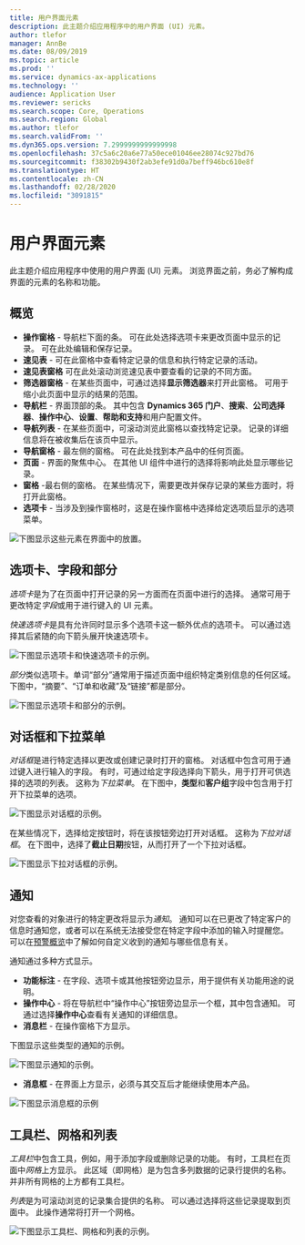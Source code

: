 ```yaml
---
title: 用户界面元素
description: 此主题介绍应用程序中的用户界面 (UI) 元素。
author: tlefor
manager: AnnBe
ms.date: 08/09/2019
ms.topic: article
ms.prod: ''
ms.service: dynamics-ax-applications
ms.technology: ''
audience: Application User
ms.reviewer: sericks
ms.search.scope: Core, Operations
ms.search.region: Global
ms.author: tlefor
ms.search.validFrom: ''
ms.dyn365.ops.version: 7.2999999999999998
ms.openlocfilehash: 37c5a6c20a6e77a50ece01046ee28074c927bd76
ms.sourcegitcommit: f38302b9430f2ab3efe91d0a7beff946bc610e8f
ms.translationtype: HT
ms.contentlocale: zh-CN
ms.lasthandoff: 02/28/2020
ms.locfileid: "3091815"
---
```

# <a name="user-interface-elements"></a>用户界面元素

此主题介绍应用程序中使用的用户界面 (UI) 元素。 浏览界面之前，务必了解构成界面的元素的名称和功能。

## <a name="overview"></a>概览

- **操作窗格** - 导航栏下面的条。 可在此处选择选项卡来更改页面中显示的记录。 可在此处编辑和保存记录。  
- **速见表** - 可在此窗格中查看特定记录的信息和执行特定记录的活动。  
- **速见表窗格** 可在此处滚动浏览速见表中要查看的记录的不同方面。  
- **筛选器窗格** - 在某些页面中，可通过选择**显示筛选器**来打开此窗格。 可用于缩小此页面中显示的结果的范围。  
- **导航栏** - 界面顶部的条。 其中包含 **Dynamics 365 门户**、**搜索**、**公司选择器**、**操作中心**、**设置**、**帮助和支持**和用户配置文件。  
- **导航列表** - 在某些页面中，可滚动浏览此窗格以查找特定记录。 记录的详细信息将在被收集后在该页中显示。  
- **导航窗格** - 最左侧的窗格。 可在此处找到本产品中的任何页面。  
- **页面** - 界面的聚焦中心。 在其他 UI 组件中进行的选择将影响此处显示哪些记录。  
- **窗格** -最右侧的窗格。 在某些情况下，需要更改并保存记录的某些方面时，将打开此窗格。  
- **选项卡** - 当涉及到操作窗格时，这是在操作窗格中选择给定选项后显示的选项菜单。  

![下图显示这些元素在界面中的放置。](media/user-interface-01.png)

## <a name="tabs-fields-and-sections"></a>选项卡、字段和部分

*选项卡*是为了在页面中打开记录的另一方面而在页面中进行的选择。 通常可用于更改特定*字段*或用于进行键入的 UI 元素。 

*快速选项卡*是具有允许同时显示多个选项卡这一额外优点的选项卡。 可以通过选择其后紧随的向下箭头展开快速选项卡。

![下图显示选项卡和快速选项卡的示例。](media/user-interface-02.png)

*部分*类似选项卡。单词“部分”通常用于描述页面中组织特定类别信息的任何区域。 下图中，“摘要”、“订单和收藏”及“链接”都是部分。

![下图显示选项卡和部分的示例。](media/user-interface-03.png)

## <a name="dialog-boxes-and-drop-down-menus"></a>对话框和下拉菜单

*对话框*是进行特定选择以更改或创建记录时打开的窗格。 对话框中包含可用于通过键入进行输入的字段。 有时，可通过给定字段选择向下箭头，用于打开可供选择的选项的列表。 这称为*下拉菜单*。 在下图中，**类型**和**客户组**字段中包含用于打开下拉菜单的选项。

![下图显示对话框的示例。](media/user-interface-04.png)

在某些情况下，选择给定按钮时，将在该按钮旁边打开对话框。 这称为*下拉对话框*。 在下图中，选择了**截止日期**按钮，从而打开了一个下拉对话框。

![下图显示下拉对话框的示例。](media/user-interface-05.png)

## <a name="notifications"></a>通知

对您查看的对象进行的特定更改将显示为*通知*。 通知可以在已更改了特定客户的信息时通知您，或者可以在系统无法接受您在特定字段中添加的输入时提醒您。 可以在[预警概览](../get-started/alerts-overview.md)中了解如何自定义收到的通知与哪些信息有关。

通知通过多种方式显示。
- **功能标注** - 在字段、选项卡或其他按钮旁边显示，用于提供有关功能用途的说明。 
- **操作中心** - 将在导航栏中“操作中心”按钮旁边显示一个框，其中包含通知。 可通过选择**操作中心**查看有关通知的详细信息。  
- **消息栏** - 在操作窗格下方显示。  

下图显示这些类型的通知的示例。

![下图显示通知的示例。](media/user-interface-06.png)

- **消息框** - 在界面上方显示，必须与其交互后才能继续使用本产品。  

![下图显示消息框的示例](media/user-interface-07.png)

## <a name="toolbars-grids-and-lists"></a>工具栏、网格和列表

*工具栏*中包含工具，例如，用于添加字段或删除记录的功能。 有时，工具栏在页面中*网格*上方显示。 此区域（即网格）是为包含多列数据的记录行提供的名称。 并非所有网格的上方都有工具栏。

*列表*是为可滚动浏览的记录集合提供的名称。 可以通过选择将这些记录提取到页面中。 此操作通常将打开一个网格。

![下图显示工具栏、网格和列表的示例。](media/user-interface-08.png)

